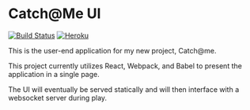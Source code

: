 # Catch@Me UI
[![Build Status](https://travis-ci.org/dane-johnson/catchme-ui.svg?branch=master)](https://travis-ci.org/dane-johnson/catchme-ui) [![Heroku](http://heroku-badge.herokuapp.com/?app=angularjs-crypto&style=flat&svg=1)](https://catchme-ui.herokuapp.com/)

This is the user-end application for my new project, Catch@me.

This project currently utilizes React, Webpack, and Babel to present the application in a single page.

The UI will eventually be served statically and will then interface with a websocket server during play.
